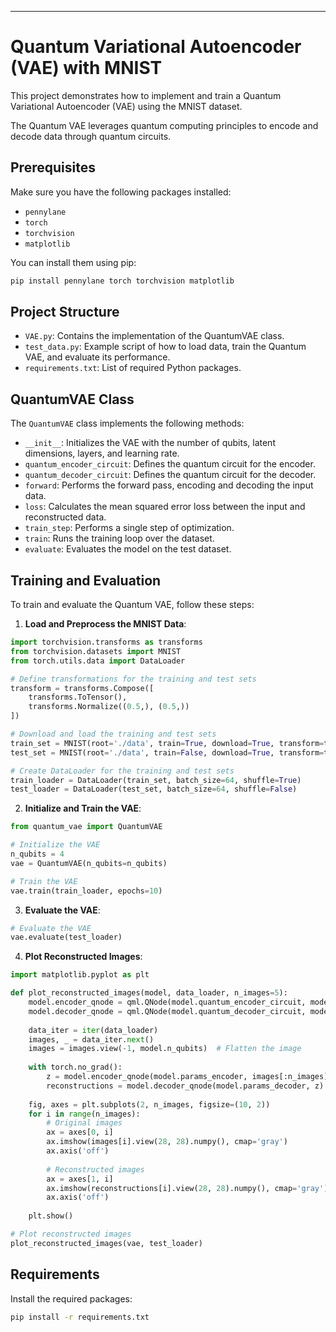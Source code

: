 ---

# Quantum Variational Autoencoder (VAE) with MNIST

This project demonstrates how to implement and train a Quantum Variational Autoencoder (VAE) using the MNIST dataset. 

The Quantum VAE leverages quantum computing principles to encode and decode data through quantum circuits.

## Prerequisites

Make sure you have the following packages installed:

- `pennylane`
- `torch`
- `torchvision`
- `matplotlib`

You can install them using pip:

```bash
pip install pennylane torch torchvision matplotlib
```

## Project Structure

- `VAE.py`: Contains the implementation of the QuantumVAE class.
- `test_data.py`: Example script of how to load data, train the Quantum VAE, and evaluate its performance.
- `requirements.txt`: List of required Python packages.

## QuantumVAE Class

The `QuantumVAE` class implements the following methods:

- `__init__`: Initializes the VAE with the number of qubits, latent dimensions, layers, and learning rate.
- `quantum_encoder_circuit`: Defines the quantum circuit for the encoder.
- `quantum_decoder_circuit`: Defines the quantum circuit for the decoder.
- `forward`: Performs the forward pass, encoding and decoding the input data.
- `loss`: Calculates the mean squared error loss between the input and reconstructed data.
- `train_step`: Performs a single step of optimization.
- `train`: Runs the training loop over the dataset.
- `evaluate`: Evaluates the model on the test dataset.

## Training and Evaluation

To train and evaluate the Quantum VAE, follow these steps:

1. **Load and Preprocess the MNIST Data**:

```python
import torchvision.transforms as transforms
from torchvision.datasets import MNIST
from torch.utils.data import DataLoader

# Define transformations for the training and test sets
transform = transforms.Compose([
    transforms.ToTensor(),
    transforms.Normalize((0.5,), (0.5,))
])

# Download and load the training and test sets
train_set = MNIST(root='./data', train=True, download=True, transform=transform)
test_set = MNIST(root='./data', train=False, download=True, transform=transform)

# Create DataLoader for the training and test sets
train_loader = DataLoader(train_set, batch_size=64, shuffle=True)
test_loader = DataLoader(test_set, batch_size=64, shuffle=False)
```

2. **Initialize and Train the VAE**:

```python
from quantum_vae import QuantumVAE

# Initialize the VAE
n_qubits = 4
vae = QuantumVAE(n_qubits=n_qubits)

# Train the VAE
vae.train(train_loader, epochs=10)
```

3. **Evaluate the VAE**:

```python
# Evaluate the VAE
vae.evaluate(test_loader)
```

4. **Plot Reconstructed Images**:

```python
import matplotlib.pyplot as plt

def plot_reconstructed_images(model, data_loader, n_images=5):
    model.encoder_qnode = qml.QNode(model.quantum_encoder_circuit, model.dev)
    model.decoder_qnode = qml.QNode(model.quantum_decoder_circuit, model.dev)
    
    data_iter = iter(data_loader)
    images, _ = data_iter.next()
    images = images.view(-1, model.n_qubits)  # Flatten the image
    
    with torch.no_grad():
        z = model.encoder_qnode(model.params_encoder, images[:n_images])
        reconstructions = model.decoder_qnode(model.params_decoder, z)
    
    fig, axes = plt.subplots(2, n_images, figsize=(10, 2))
    for i in range(n_images):
        # Original images
        ax = axes[0, i]
        ax.imshow(images[i].view(28, 28).numpy(), cmap='gray')
        ax.axis('off')
        
        # Reconstructed images
        ax = axes[1, i]
        ax.imshow(reconstructions[i].view(28, 28).numpy(), cmap='gray')
        ax.axis('off')
    
    plt.show()

# Plot reconstructed images
plot_reconstructed_images(vae, test_loader)
```

## Requirements

Install the required packages:

```bash
pip install -r requirements.txt
```

